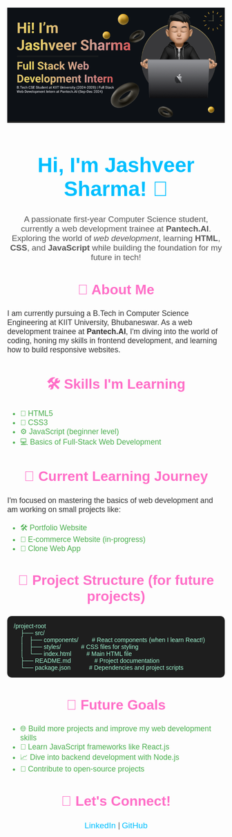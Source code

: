 ![Logo](https://github.com/JashveerSharma/JashveerSharma/blob/main/Screenshot%202024-10-03%20221905.png)
<h1 align="center" style="font-family: 'Poppins', sans-serif; color: #00BFFF; font-size: 3rem;">
    Hi, I'm Jashveer Sharma! 👋
</h1>

<p align="center" style="font-family: 'Poppins', sans-serif; color: #555; font-size: 1.2rem;">
    A passionate first-year Computer Science student, currently a web development trainee at <strong>Pantech.AI</strong>. Exploring the world of <em>web development</em>, learning <strong>HTML</strong>, <strong>CSS</strong>, and <strong>JavaScript</strong> while building the foundation for my future in tech!
</p>

<h2 align="center" style="color: #FF6EC7; font-family: 'Orbitron', sans-serif; font-size: 2rem;">
    🔭 About Me
</h2>

<p style="font-family: 'Poppins', sans-serif; color: #333; font-size: 1.1rem;">
    I am currently pursuing a B.Tech in Computer Science Engineering at KIIT University, Bhubaneswar. As a web development trainee at <strong>Pantech.AI</strong>, I'm diving into the world of coding, honing my skills in frontend development, and learning how to build responsive websites.
</p>

<h2 align="center" style="color: #FF6EC7; font-family: 'Orbitron', sans-serif; font-size: 2rem;">
    🛠 Skills I'm Learning
</h2>

<ul style="color: #4CAF50; font-family: 'Poppins', sans-serif; font-size: 1.1rem;">
    <li>📄 HTML5</li>
    <li>🎨 CSS3</li>
    <li>⚙️ JavaScript (beginner level)</li>
    <li>💻 Basics of Full-Stack Web Development</li>
</ul>

<h2 align="center" style="color: #FF6EC7; font-family: 'Orbitron', sans-serif; font-size: 2rem;">
    🌱 Current Learning Journey
</h2>

<p style="font-family: 'Poppins', sans-serif; color: #333; font-size: 1.1rem;">
    I'm focused on mastering the basics of web development and am working on small projects like:
</p>
<ul style="color: #4CAF50; font-family: 'Poppins', sans-serif; font-size: 1.1rem;">
    <li>🛠 Portfolio Website</li>
    <li>🛒 E-commerce Website (in-progress)</li>
    <li>📱 Clone Web App</li>
</ul>

<h2 align="center" style="color: #FF6EC7; font-family: 'Orbitron', sans-serif; font-size: 2rem;">
    📂 Project Structure (for future projects)
</h2>

<pre style="background-color: #1E1E1E; color: #A0F6D2; font-family: 'Poppins', sans-serif; padding: 15px; border-radius: 10px; overflow: auto;">
/project-root
    ├── src/
    │   ├── components/        # React components (when I learn React!)
    │   ├── styles/            # CSS files for styling
    │   └── index.html         # Main HTML file
    ├── README.md              # Project documentation
    └── package.json           # Dependencies and project scripts
</pre>

<h2 align="center" style="color: #FF6EC7; font-family: 'Orbitron', sans-serif; font-size: 2rem;">
    🚀 Future Goals
</h2>

<ul style="color: #4CAF50; font-family: 'Poppins', sans-serif; font-size: 1.1rem;">
    <li>🌐 Build more projects and improve my web development skills</li>
    <li>🔧 Learn JavaScript frameworks like React.js</li>
    <li>📈 Dive into backend development with Node.js</li>
    <li>🚀 Contribute to open-source projects</li>
</ul>

<h2 align="center" style="color: #FF6EC7; font-family: 'Orbitron', sans-serif; font-size: 2rem;">
    🌌 Let's Connect!
</h2>

<p align="center">
    <a href="https://www.linkedin.com/in/jashveer-sharma" style="color: #00BFFF; text-decoration: none; font-family: 'Poppins', sans-serif; font-size: 1.2rem;">
        LinkedIn
    </a> | 
    <a href="https://github.com/jashveer-sharma" style="color: #00BFFF; text-decoration: none; font-family: 'Poppins', sans-serif; font-size: 1.2rem;">
        GitHub
    </a>
</p>




